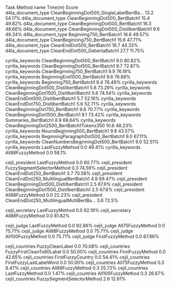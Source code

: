 Task                  Method name                                 Time(m) Score   
d4la_document_type    CleanBeginningDot500_SingleLabelBertBa…        13.2 54.17%
d4la_document_type    CleanBeginningDot500_BertBatch1                15.4 49.82%
d4la_document_type    CleanBeginningDot500_BertBatch1                16.3 48.66%
d4la_document_type    CleanBeginningDot500_DistilbertBatch1           9.6 48.24%
d4la_document_type    Beginning750_BertBatch1                        16.6 49.57%
d4la_document_type    CleanBeginning750_BertBatch1                   15.6 47.71%
d4la_document_type    CleanEndDot500_BertBatch1                      16.7 44.33%
d4la_document_type    CleanEndDot500_DebertaBatch1                   27.7 11.75%

cyrilla_keywords      CleanBeginningDot500_BertBatch1                 9.0 80.82%
cyrilla_keywords      CleanBeginningDot500_BertBatch1                 9.7 72.87%
cyrilla_keywords      CleanBeginning750_BertBatch1                    9.9 76.19%
cyrilla_keywords      BeginningEnd1500_BertBatch1                     9.6 76.88%
cyrilla_keywords      Beginning750_BertBatch1                         9.4 76.49%
cyrilla_keywords      CleanBeginningDot500_DistilbertBatch1           5.6 73.29%
cyrilla_keywords      CleanBeginningDot1500_DistilbertBatch1          5.6 74.54%
cyrilla_keywords      CleanEndDot500_DistilbertBatch1                 5.7 52.16%
cyrilla_keywords      CleanEndDot750_DistilbertBatch1                 5.6 52.71%
cyrilla_keywords      CleanBeginningDot750_BertBatch1                 9.8 70.77%
cyrilla_keywords      CleanBeginningDot1500_BertBatch1                9.1 73.42%
cyrilla_keywords      Summaries_BertBatch1                            8.9 68.64%
cyrilla_keywords      CleanBeginningDot2500_BertBatch1Tokens350      10.6 48.23%
cyrilla_keywords      NounsBeginning500_BertBatch1                    9.8 43.57%
cyrilla_keywords      BeginningParagraphDot500_BertBatch1             9.0 67.11%
cyrilla_keywords      CleanNumbersBeginningDot500_BertBatch1          9.0 52.51%
cyrilla_keywords      LastFuzzyMethod                                 0.0 49.41%
cyrilla_keywords      All88FuzzyMethod                                0.0  58.1%

cejil_president       LastFuzzyMethod                                 0.0 80.77%
cejil_president       FuzzySegmentSelectorMethod                      0.3 74.59%
cejil_president       CleanEndDot250_BertBatch1                       3.7 70.58%
cejil_president       CleanEndDot250_MultilingualBertBatch1           4.9 69.47%
cejil_president       CleanBeginningDot500_DistilbertBatch1           2.5  67.6%
cejil_president       CleanBeginningDot1500_DistilbertBatch1          2.5  67.6%
cejil_president       All88FuzzyMethod                                0.0 22.23%
cejil_president       CleanEndDot250_MultilingualMultiBertBa…         3.6  72.5%

cejil_secretary       LastFuzzyMethod                                 0.0 92.19%
cejil_secretary       All88FuzzyMethod                                0.0 81.82%

cejil_judge           LastFuzzyMethod                                 0.0 92.86%
cejil_judge           All75FuzzyMethod                                0.0 75.71%
cejil_judge           All88FuzzyMethod                                0.0 75.71%
cejil_judge           All100FuzzyMethod                               0.0 75.71%
cejil_judge           FirstFuzzyMethod                                0.0 67.86%

cejil_countries       FuzzyCleanLabel                                 0.0 70.08%
cejil_countries       FuzzyFirstCleanTo80Label                        0.0 50.00%
cejil_countries       FirstFuzzyMethod                                0.0 42.65%
cejil_countries       FirstFuzzyCountry                               0.0 54.41%
cejil_countries       FirstFuzzyLastLabelWord                         0.0 50.00%
cejil_countries       All75FuzzyMethod                                0.3  8.47%
cejil_countries       All88FuzzyMethod                                0.3 25.73%
cejil_countries       LastFuzzyMethod                                 0.0  1.47%
cejil_countries       All100FuzzyMethod                               0.3 26.67%
cejil_countries       FuzzySegmentSelectorMethod                      2.6 12.61%
